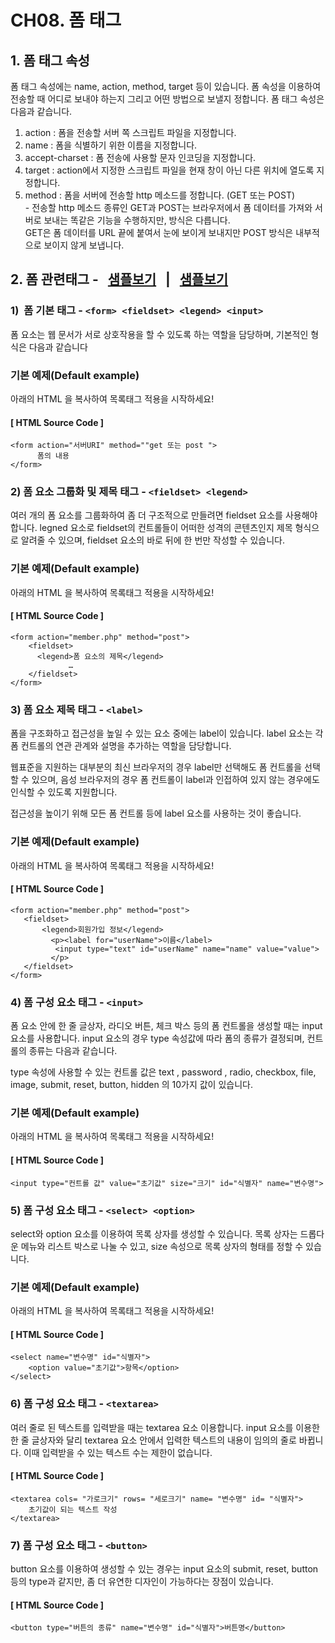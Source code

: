 # CH08. 폼 태그

##   

## 1. 폼 태그 속성

폼 태그 속성에는 name, action, method, target 등이 있습니다. 폼 속성을 이용하여 전송할 때 어디로 보내야 하는지 그리고 어떤 방법으로 보낼지 정합니다. 폼 태그 속성은 다음과 같습니다.

  

1. action : 폼을 전송할 서버 쪽 스크립트 파일을 지정합니다.
2. name : 폼을 식별하기 위한 이름을 지정합니다.
3. accept-charset : 폼 전송에 사용할 문자 인코딩을 지정합니다.
4. target : action에서 지정한 스크립트 파일을 현재 창이 아닌 다른 위치에 열도록 지정합니다.
5. method : 폼을 서버에 전송할 http 메소드를 정합니다. (GET 또는 POST)  
\- 전송할 http 메소드 종류인 GET과 POST는 브라우저에서 폼 데이터를 가져와 서버로 보내는 똑같은 기능을 수행하지만, 방식은 다릅니다.  
GET은 폼 데이터를 URL 끝에 붙여서 눈에 보이게 보내지만 POST 방식은 내부적으로 보이지 않게 보냅니다.

  

  

## 2. 폼 관련태그 \-   [샘플보기](http://wdschools.co.kr/gate/classroom/chapter1-html5/page/sample/test7.html)   |   [샘플보기](http://wdschools.co.kr/gate/classroom/chapter1-html5/page/sample/test7-1.html)

  

### 1)  폼 기본 태그 - `<form> <fieldset> <legend> <input>`

폼 요소는 웹 문서가 서로 상호작용을 할 수 있도록 하는 역할을 담당하며, 기본적인 형식은 다음과 같습니다

  

### 기본 예제(Default example)

아래의 HTML 을 복사하여 목록태그 적용을 시작하세요!

  

#### \[ HTML Source Code \]

```
<form action="서버URI" method=""get 또는 post ">
      폼의 내용
</form>
```


  

### 2) 폼 요소 그룹화 및 제목 태그 - `<fieldset> <legend>`

  

여러 개의 폼 요소를 그룹화하여 좀 더 구조적으로 만들려면 fieldset 요소를 사용해야 합니다. legned 요소로 fieldset의 컨트롤들이 어떠한 성격의 콘텐츠인지 제목 형식으로 알려줄 수 있으며, fieldset 요소의 바로 뒤에 한 번만 작성할 수 있습니다.

  

### 기본 예제(Default example)

아래의 HTML 을 복사하여 목록태그 적용을 시작하세요!

  

#### \[ HTML Source Code \]

```
<form action="member.php" method="post">
    <fieldset>
      <legend>폼 요소의 제목</legend>
             …
    </fieldset>
</form>
```

  

  

  

### 3) 폼 요소 제목 태그 - `<label>`

  

폼을 구조화하고 접근성을 높일 수 있는 요소 중에는 label이 있습니다. label 요소는 각 폼 컨트롤의 연관 관계와 설명을 추가하는 역할을 담당합니다.

웹표준을 지원하는 대부분의 최신 브라우저의 경우 label만 선택해도 폼 컨트롤을 선택할 수 있으며, 음성 브라우저의 경우 폼 컨트롤이 label과 인접하여 있지 않는 경우에도 인식할 수 있도록 지원합니다.

접근성을 높이기 위해 모든 폼 컨트롤 등에 label 요소를 사용하는 것이 좋습니다.

  

### 기본 예제(Default example)

아래의 HTML 을 복사하여 목록태그 적용을 시작하세요!

  

#### \[ HTML Source Code \]

```
<form action="member.php" method="post">
   <fieldset>
       <legend>회원가입 정보</legend>
         <p><label for="userName">이름</label>
          <input type="text" id="userName" name="name" value="value">
         </p>
   </fieldset>
</form>
```

  

  

  

### 4) 폼 구성 요소 태그 - `<input>`

  

폼 요소 안에 한 줄 글상자, 라디오 버튼, 체크 박스 등의 폼 컨트롤을 생성할 때는 input 요소를 사용합니다. input 요소의 경우 type 속성값에 따라 폼의 종류가 결정되며, 컨트롤의 종류는 다음과 같습니다.

type 속성에 사용할 수 있는 컨트롤 값은 text , password , radio, checkbox, file, image, submit, reset, button, hidden 의 10가지 값이 있습니다.

  

### 기본 예제(Default example)

아래의 HTML 을 복사하여 목록태그 적용을 시작하세요!

  

#### \[ HTML Source Code \]

```
<input type="컨트롤 값" value="초기값" size="크기" id="식별자" name="변수명">
```

  

  

  

### 5) 폼 구성 요소 태그 - `<select> <option>`

select와 option 요소를 이용하여 목록 상자를 생성할 수 있습니다. 목록 상자는 드롭다운 메뉴와 리스트 박스로 나눌 수 있고, size 속성으로 목록 상자의 형태를 정할 수 있습니다.

  

### 기본 예제(Default example)

아래의 HTML 을 복사하여 목록태그 적용을 시작하세요!

  

#### \[ HTML Source Code \]

```
<select name="변수명" id="식별자">
    <option value="초기값">항목</option>
</select>
```

  

  

  

### 6) 폼 구성 요소 태그 - `<textarea>`

여러 줄로 된 텍스트를 입력받을 때는 textarea 요소 이용합니다. input 요소를 이용한 한 줄 글상자와 달리 textarea 요소 안에서 입력한 텍스트의 내용이 임의의 줄로 바뀝니다. 이때 입력받을 수 있는 텍스트 수는 제한이 없습니다.

  

#### \[ HTML Source Code \]

```
<textarea cols= "가로크기" rows= "세로크기" name= "변수명" id= "식별자">
    초기값이 되는 텍스트 작성
</textarea>
```

  

  

### 7) 폼 구성 요소 태그 - `<button>`

button 요소를 이용하여 생성할 수 있는 경우는 input 요소의 submit, reset, button 등의 type과 같지만, 좀 더 유연한 디자인이 가능하다는 장점이 있습니다.

  

#### \[ HTML Source Code \]

```
<button type="버튼의 종류" name="변수명" id="식별자">버튼명</button>
```